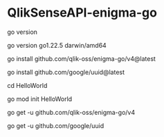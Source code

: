 # QlikSenseAPI-enigma-go

go version

go version go1.22.5 darwin/amd64


go install github.com/qlik-oss/enigma-go/v4@latest

go install github.com/google/uuid@latest

cd HelloWorld

go mod init HelloWorld

go get -u github.com/qlik-oss/enigma-go/v4

go get -u github.com/google/uuid
